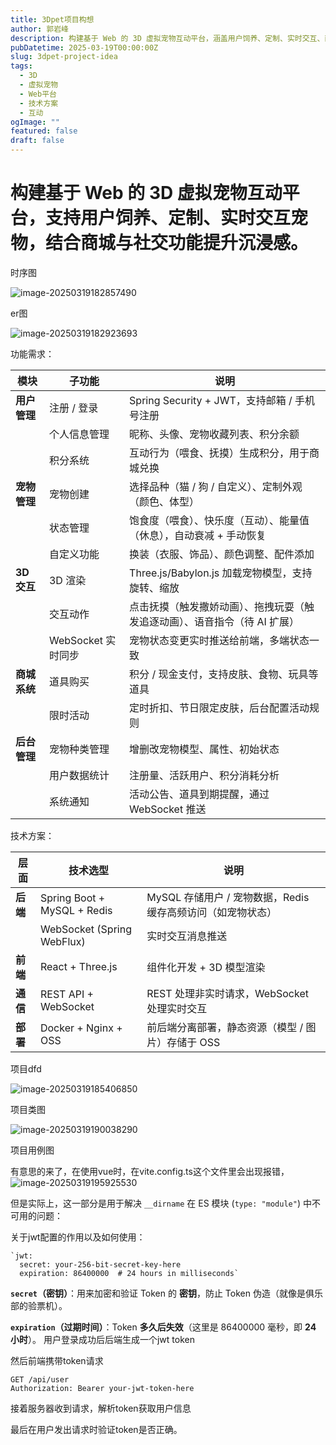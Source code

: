 ```yaml
---
title: 3Dpet项目构想
author: 郭岩峰
description: 构建基于 Web 的 3D 虚拟宠物互动平台，涵盖用户饲养、定制、实时交互、商城与社交等核心功能，技术方案详尽。
pubDatetime: 2025-03-19T00:00:00Z
slug: 3dpet-project-idea
tags:
  - 3D
  - 虚拟宠物
  - Web平台
  - 技术方案
  - 互动
ogImage: ""
featured: false
draft: false
---
```


# 构建基于 Web 的 3D 虚拟宠物互动平台，支持用户饲养、定制、实时交互宠物，结合商城与社交功能提升沉浸感。

时序图

![image-20250319182857490](@assets/images/image-20250319182857490.png)

er图

![image-20250319182923693](@assets/images/image-20250319182923693.png)

功能需求：

| **模块**     | **子功能**         | **说明**                                                     |
| ------------ | ------------------ | ------------------------------------------------------------ |
| **用户管理** | 注册 / 登录        | Spring Security + JWT，支持邮箱 / 手机号注册                 |
|              | 个人信息管理       | 昵称、头像、宠物收藏列表、积分余额                           |
|              | 积分系统           | 互动行为（喂食、抚摸）生成积分，用于商城兑换                 |
| **宠物管理** | 宠物创建           | 选择品种（猫 / 狗 / 自定义）、定制外观（颜色、体型）         |
|              | 状态管理           | 饱食度（喂食）、快乐度（互动）、能量值（休息），自动衰减 + 手动恢复 |
|              | 自定义功能         | 换装（衣服、饰品）、颜色调整、配件添加                       |
| **3D 交互**  | 3D 渲染            | Three.js/Babylon.js 加载宠物模型，支持旋转、缩放             |
|              | 交互动作           | 点击抚摸（触发撒娇动画）、拖拽玩耍（触发追逐动画）、语音指令（待 AI 扩展） |
|              | WebSocket 实时同步 | 宠物状态变更实时推送给前端，多端状态一致                     |
| **商城系统** | 道具购买           | 积分 / 现金支付，支持皮肤、食物、玩具等道具                  |
|              | 限时活动           | 定时折扣、节日限定皮肤，后台配置活动规则                     |
| **后台管理** | 宠物种类管理       | 增删改宠物模型、属性、初始状态                               |
|              | 用户数据统计       | 注册量、活跃用户、积分消耗分析                               |
|              | 系统通知           | 活动公告、道具到期提醒，通过 WebSocket 推送                  |

技术方案：

| **层面** | **技术选型**                | **说明**                                                    |
| -------- | --------------------------- | ----------------------------------------------------------- |
| **后端** | Spring Boot + MySQL + Redis | MySQL 存储用户 / 宠物数据，Redis 缓存高频访问（如宠物状态） |
|          | WebSocket (Spring WebFlux)  | 实时交互消息推送                                            |
| **前端** | React + Three.js            | 组件化开发 + 3D 模型渲染                                    |
| **通信** | REST API + WebSocket        | REST 处理非实时请求，WebSocket 处理实时交互                 |
| **部署** | Docker + Nginx + OSS        | 前后端分离部署，静态资源（模型 / 图片）存储于 OSS           |

项目dfd

![image-20250319185406850](@assets/images/image-20250319185406850.png)

项目类图

![image-20250319190038290](@assets/images/image-20250319190038290.png)

项目用例图



有意思的来了，在使用vue时，在vite.config.ts这个文件里会出现报错，
![image-20250319195925530](@assets/images/image-20250319195925530.png)

但是实际上，这一部分是用于解决 `__dirname` 在 ES 模块 (`type: "module"`) 中不可用的问题：

关于jwt配置的作用以及如何使用：

```
`jwt:
  secret: your-256-bit-secret-key-here
  expiration: 86400000  # 24 hours in milliseconds`
```

**`secret`（密钥）**：用来加密和验证 Token 的 **密钥**，防止 Token 伪造（就像是俱乐部的验票机）。

**`expiration`（过期时间）**：Token **多久后失效**（这里是 86400000 毫秒，即 **24 小时**）。
用户登录成功后后端生成一个jwt token

然后前端携带token请求

```http
GET /api/user
Authorization: Bearer your-jwt-token-here
```

接着服务器收到请求，解析token获取用户信息

最后在用户发出请求时验证token是否正确。